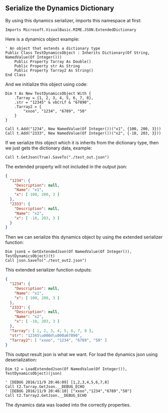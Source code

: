 ## Serialize the Dynamics Dictionary

By using this dynamics serializer, imports this namespace at first:

```vbnet
Imports Microsoft.VisualBasic.MIME.JSON.ExtendedDictionary
```

Here is a dynamics object example:

```vbnet
' An object that extends a dictionary type
Public Class TestDynamicsObject : Inherits Dictionary(Of String, NamedValue(Of Integer()))
    Public Property Tarray As Double()
    Public Property str As String
    Public Property Tarray2 As String()
End Class
```

And we initialize this object using code:

```vbnet
Dim t As New TestDynamicsObject With {
    .Tarray = {1, 2, 3, 4, 5, 6, 7, 8},
    .str = "12345" & vbCrLf & "67890",
    .Tarray2 = {
        "xxoo", "1234", "6789", "50"
    }
}

Call t.Add("1234", New NamedValue(Of Integer())("x1", {100, 200, 3}))
Call t.Add("2333", New NamedValue(Of Integer())("x2", {-10, 203, 3}))
```

If we serialize this object which it is inherits from the dictionary type, then we just gets the dictionary data, example:

```vbnet
Call t.GetJson(True).SaveTo("./test_out.json")
```

The extended property will not included in the output json:

```json
{
  "1234": {
    "Description": null,
    "Name": "x1",
    "x": [ 100, 200, 3 ]
  },
  "2333": {
    "Description": null,
    "Name": "x2",
    "x": [ -10, 203, 3 ]
  }
}
```

Then we can serialize this dynamics object by using the extended serializer function:

```vbnet
Dim json$ = GetExtendedJson(Of NamedValue(Of Integer()), TestDynamicsObject)(t)
Call json.SaveTo("./test_out2.json")
```

This extended serializer function outputs:

```json
{
  "1234": {
    "Description": null,
    "Name": "x1",
    "x": [ 100, 200, 3 ]
  },
  "2333": {
    "Description": null,
    "Name": "x2",
    "x": [ -10, 203, 3 ]
  },
  "Tarray": [ 1, 2, 3, 4, 5, 6, 7, 8 ],
  "str": "12345\u000d\u000a67890",
  "Tarray2": [ "xxoo", "1234", "6789", "50" ]
}
```

This output result json is what we want. For load the dynamics json using deserialization:

```vbnet
Dim t2 = LoadExtendedJson(Of NamedValue(Of Integer()), TestDynamicsObject)(json)

' [DEBUG 2016/11/9 20:46:09] [1,2,3,4,5,6,7,8]
Call t2.Tarray.GetJson.__DEBUG_ECHO
' [DEBUG 2016/11/9 20:46:10] ["xxoo","1234","6789","50"]
Call t2.Tarray2.GetJson.__DEBUG_ECHO
```

The dynamics data was loaded into the correctly properties.